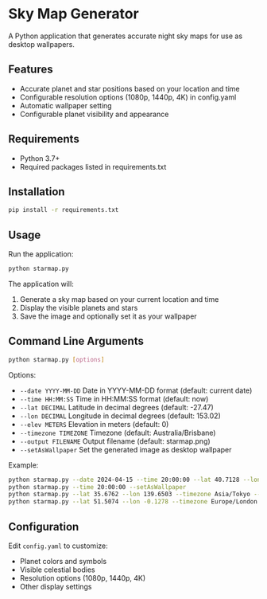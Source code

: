 # Sky Map Generator

A Python application that generates accurate night sky maps for use as desktop wallpapers.

## Features

- Accurate planet and star positions based on your location and time
- Configurable resolution options (1080p, 1440p, 4K) in config.yaml
- Automatic wallpaper setting
- Configurable planet visibility and appearance

## Requirements

- Python 3.7+
- Required packages listed in requirements.txt

## Installation

```bash
pip install -r requirements.txt
```

## Usage

Run the application:
```bash
python starmap.py
```

The application will:
1. Generate a sky map based on your current location and time
2. Display the visible planets and stars
3. Save the image and optionally set it as your wallpaper

## Command Line Arguments

```bash
python starmap.py [options]
```

Options:
- `--date YYYY-MM-DD`     Date in YYYY-MM-DD format (default: current date)
- `--time HH:MM:SS`       Time in HH:MM:SS format (default: now)
- `--lat DECIMAL`         Latitude in decimal degrees (default: -27.47)
- `--lon DECIMAL`         Longitude in decimal degrees (default: 153.02)
- `--elev METERS`         Elevation in meters (default: 0)
- `--timezone TIMEZONE`   Timezone (default: Australia/Brisbane)
- `--output FILENAME`     Output filename (default: starmap.png)
- `--setAsWallpaper`      Set the generated image as desktop wallpaper

Example:
```bash
python starmap.py --date 2024-04-15 --time 20:00:00 --lat 40.7128 --lon -74.0060 --timezone America/New_York --setAsWallpaper
python starmap.py --time 20:00:00 --setAsWallpaper
python starmap.py --lat 35.6762 --lon 139.6503 --timezone Asia/Tokyo --output tokyo_stars.png
python starmap.py --lat 51.5074 --lon -0.1278 --timezone Europe/London --date 2024-12-21 --time 23:00:00

```

## Configuration

Edit `config.yaml` to customize:
- Planet colors and symbols
- Visible celestial bodies
- Resolution options (1080p, 1440p, 4K)
- Other display settings 